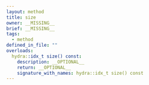 ```yaml
---
layout: method
title: size
owner: __MISSING__
brief: __MISSING__
tags:
  - method
defined_in_file: ""
overloads:
  hydra::idx_t size() const:
    description: __OPTIONAL__
    return: __OPTIONAL__
    signature_with_names: hydra::idx_t size() const
---
```

